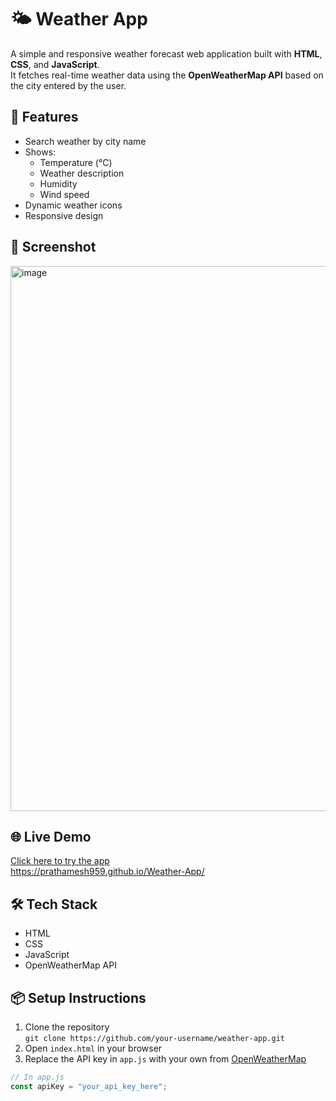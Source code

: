 # 🌤️ Weather App

A simple and responsive weather forecast web application built with **HTML**, **CSS**, and **JavaScript**.  
It fetches real-time weather data using the **OpenWeatherMap API** based on the city entered by the user.

## 🔧 Features

- Search weather by city name
- Shows:
  - Temperature (°C)
  - Weather description
  - Humidity
  - Wind speed
- Dynamic weather icons
- Responsive design

## 📸 Screenshot

<img width="1919" height="872" alt="image" src="https://github.com/user-attachments/assets/7e982db3-fe78-49ca-bab1-78fe398020bc" />




## 🌐 Live Demo

[Click here to try the app](#)  
https://prathamesh959.github.io/Weather-App/

## 🛠️ Tech Stack

- HTML
- CSS
- JavaScript
- OpenWeatherMap API

## 📦 Setup Instructions

1. Clone the repository  
   `git clone https://github.com/your-username/weather-app.git`
2. Open `index.html` in your browser
3. Replace the API key in `app.js` with your own from [OpenWeatherMap](https://openweathermap.org/)

```js
// In app.js
const apiKey = "your_api_key_here";
